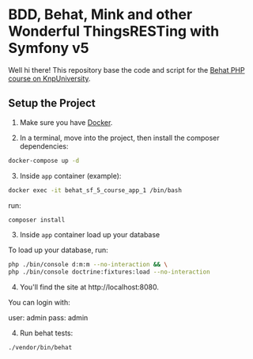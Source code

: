 # BDD, Behat, Mink and other Wonderful ThingsRESTing with Symfony v5

Well hi there! This repository base the code and script
for the [Behat PHP course on KnpUniversity](https://knpuniversity.com/screencast/behat).

## Setup the Project

1. Make sure you have [Docker](https://www.docker.com/).

2. In a terminal, move into the project, then install the composer dependencies:

```bash
docker-compose up -d
```

3. Inside `app` container (example):

```bash
docker exec -it behat_sf_5_course_app_1 /bin/bash
```

run:
```bash
composer install
```

3. Inside `app` container load up your database

To load up your database, run:

```bash
php ./bin/console d:m:m --no-interaction && \
php ./bin/console doctrine:fixtures:load --no-interaction
```

4. You'll find the site at http://localhost:8080.

You can login with:

user: admin
pass: admin

4. Run behat tests:
```bash
./vendor/bin/behat
```
